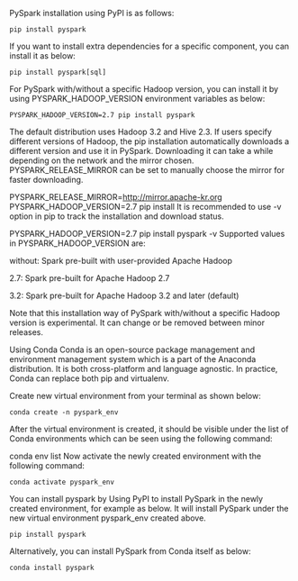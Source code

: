 PySpark installation using PyPI is as follows:
```
pip install pyspark
```
If you want to install extra dependencies for a specific component, you can install it as below:
```
pip install pyspark[sql]
```
For PySpark with/without a specific Hadoop version, you can install it by using PYSPARK_HADOOP_VERSION environment variables as below:
```
PYSPARK_HADOOP_VERSION=2.7 pip install pyspark
```
The default distribution uses Hadoop 3.2 and Hive 2.3. If users specify different versions of Hadoop, the pip installation automatically downloads a different version and use it in PySpark. Downloading it can take a while depending on the network and the mirror chosen. PYSPARK_RELEASE_MIRROR can be set to manually choose the mirror for faster downloading.

PYSPARK_RELEASE_MIRROR=http://mirror.apache-kr.org PYSPARK_HADOOP_VERSION=2.7 pip install
It is recommended to use -v option in pip to track the installation and download status.

PYSPARK_HADOOP_VERSION=2.7 pip install pyspark -v
Supported values in PYSPARK_HADOOP_VERSION are:

without: Spark pre-built with user-provided Apache Hadoop

2.7: Spark pre-built for Apache Hadoop 2.7

3.2: Spark pre-built for Apache Hadoop 3.2 and later (default)

Note that this installation way of PySpark with/without a specific Hadoop version is experimental. It can change or be removed between minor releases.

Using Conda
Conda is an open-source package management and environment management system which is a part of the Anaconda distribution. It is both cross-platform and language agnostic. In practice, Conda can replace both pip and virtualenv.

Create new virtual environment from your terminal as shown below:

```
conda create -n pyspark_env
```
After the virtual environment is created, it should be visible under the list of Conda environments which can be seen using the following command:

conda env list
Now activate the newly created environment with the following command:
```
conda activate pyspark_env
```
You can install pyspark by Using PyPI to install PySpark in the newly created environment, for example as below. It will install PySpark under the new virtual environment pyspark_env created above.

```
pip install pyspark
```
Alternatively, you can install PySpark from Conda itself as below:
```
conda install pyspark
```